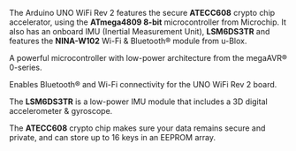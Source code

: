 <FeatureDescription>

The Arduino UNO WiFi Rev 2 features the secure **ATECC608** crypto chip accelerator, using the **ATmega4809 8-bit** microcontroller from Microchip. It also has an onboard IMU (Inertial Measurement Unit), **LSM6DS3TR** and features the **NINA-W102** Wi-Fi & Bluetooth® module from u-Blox.

</FeatureDescription>

<FeatureList>

<Feature title="ATmega4809" image="core">

A powerful microcontroller with low-power architecture from the megaAVR® 0-series.

<FeatureLink title="Datasheet" url="http://ww1.microchip.com/downloads/en/DeviceDoc/ATmega4808-4809-Data-Sheet-DS40002173A.pdf" download blank/>
</Feature>

<Feature title="u-blox NINA-W102" image="wifi-bluetooth">

Enables Bluetooth® and Wi-Fi connectivity for the UNO WiFi Rev 2 board.

<FeatureLink title="Datasheet" url="https://content.arduino.cc/assets/Arduino_NINA-W10_DataSheet_%28UBX-17065507%29.pdf" download blank/>

</Feature>

<Feature title="LSM6DS3TR" image="imu">

The **LSM6DS3TR** is a low-power IMU module that includes a 3D digital accelerometer & gyroscope.

<FeatureLink title="Datasheet" url="https://www.st.com/resource/en/datasheet/lsm6ds3.pdf" download blank/>
</Feature>

<Feature title="ATECC608 crypto chip" image="crypto-chip">

 The **ATECC608** crypto chip makes sure your data remains secure and private, and can store up to 16 keys in an EEPROM array.

<FeatureLink title="Datasheet" url="http://ww1.microchip.com/downloads/en/DeviceDoc/ATECC608A-CryptoAuthentication-Device-Summary-Data-Sheet-DS40001977B.pdf" download blank/>
</Feature>


</FeatureList>